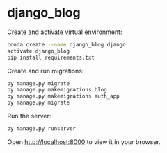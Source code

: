 # django_blog

Create and activate virtual environment:
```bash
conda create --name django_blog django 
activate django_blog
pip install requirements.txt
```

Create and run migrations:
```bash
py manage.py migrate
py manage.py makemigrations blog
py manage.py makemigrations auth_app
py manage.py migrate
```

Run the server:
```bash
py manage.py runserver
```

Open [http://localhost:8000](http://localhost:8000) to view it in your browser.
